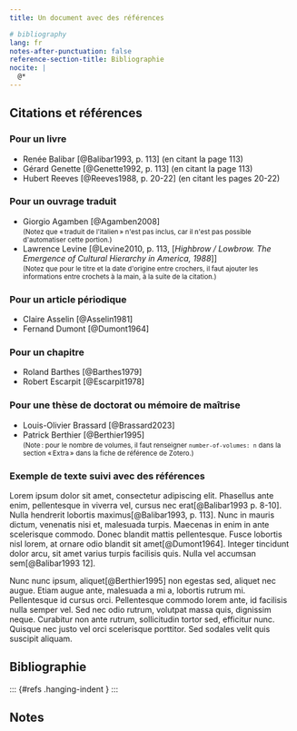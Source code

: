 ```yaml
---
title: Un document avec des références

# bibliography
lang: fr
notes-after-punctuation: false
reference-section-title: Bibliographie
nocite: | 
  @*
---
```


## Citations et références

### Pour un livre

* Renée Balibar [@Balibar1993, p. 113] (en citant la page 113)
* Gérard Genette [@Genette1992, p. 113] (en citant la page 113)
* Hubert Reeves [@Reeves1988, p. 20-22] (en citant les pages 20-22)

### Pour un ouvrage traduit

* Giorgio Agamben [@Agamben2008]  
  <small>(Notez que « traduit de l'italien » n'est pas inclus, car il n'est pas possible d'automatiser cette portion.)</small>
* Lawrence Levine [@Levine2010, p. 113, \[<i>Highbrow / Lowbrow. The Emergence of Cultural Hierarchy in America, 1988</i>\]]  
  <small>(Notez que pour le titre et la date d'origine entre crochers, il faut ajouter les informations entre crochets à la main, à la suite de la citation.)</small>

### Pour un article périodique

* Claire Asselin [@Asselin1981]
* Fernand Dumont [@Dumont1964]

### Pour un chapitre

* Roland Barthes [@Barthes1979]
* Robert Escarpit [@Escarpit1978]

### Pour une thèse de doctorat ou mémoire de maîtrise

* Louis-Olivier Brassard [@Brassard2023]
* Patrick Berthier [@Berthier1995]  
  <small>(Note : pour le nombre de volumes, il faut renseigner `number-of-volumes: n` dans la section « Extra » dans la fiche de référence de Zotero.)</small>

### Exemple de texte suivi avec des références

Lorem ipsum dolor sit amet, consectetur adipiscing elit. Phasellus ante enim, pellentesque in viverra vel, cursus nec erat[@Balibar1993 p. 8-10]. Nulla hendrerit lobortis maximus[@Balibar1993, p. 113]. Nunc in mauris dictum, venenatis nisi et, malesuada turpis. Maecenas in enim in ante scelerisque commodo. Donec blandit mattis pellentesque. Fusce lobortis nisl lorem, at ornare odio blandit sit amet[@Dumont1964]. Integer tincidunt dolor arcu, sit amet varius turpis facilisis quis. Nulla vel accumsan sem[@Balibar1993 12].

Nunc nunc ipsum, aliquet[@Berthier1995] non egestas sed, aliquet nec augue. Etiam augue ante, malesuada a mi a, lobortis rutrum mi. Pellentesque id cursus orci. Pellentesque commodo lorem ante, id facilisis nulla semper vel. Sed nec odio rutrum, volutpat massa quis, dignissim neque. Curabitur non ante rutrum, sollicitudin tortor sed, efficitur nunc. Quisque nec justo vel orci scelerisque porttitor. Sed sodales velit quis suscipit aliquam.

## Bibliographie

::: {#refs .hanging-indent  }
:::

## Notes

<!-- Les notes seront insérées ici automatiquement -->